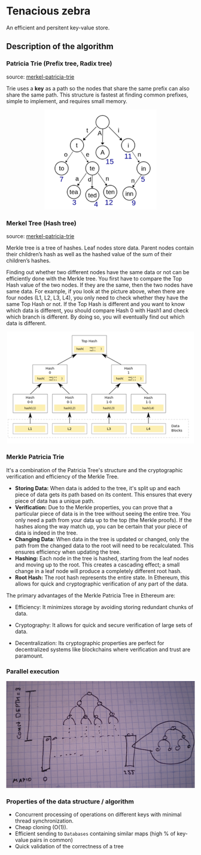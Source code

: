 # Tenacious zebra
An efficient and persitent key-value store. 

## Description of the algorithm

### Patricia Trie (Prefix tree, Radix tree)
source: [merkel-patricia-trie](https://medium.com/codechain/modified-merkle-patricia-trie-how-ethereum-saves-a-state-e6d7555078dd)

Trie uses a **key** as a path so the nodes that share the same prefix can also share the same path. This structure is fastest at finding common prefixes, simple to implement, and requires small memory.

<p align="center">
  <img src="./doc/patricia_trie.png" width="300" title="patricia tree">
</p>

### Merkel Tree (Hash tree)
source: [merkel-patricia-trie](https://medium.com/codechain/modified-merkle-patricia-trie-how-ethereum-saves-a-state-e6d7555078dd)

Merkle tree is a tree of hashes. Leaf nodes store data. Parent nodes contain their children’s hash as well as the hashed value of the sum of their children’s hashes. 

Finding out whether two different nodes have the same data or not can be efficiently done with the Merkle tree. You first have to compare the Top Hash value of the two nodes. If they are the same, then the two nodes have same data. For example, if you look at the picture above, when there are four nodes (L1, L2, L3, L4), you only need to check whether they have the same Top Hash or not. If the Top Hash is different and you want to know which data is different, you should compare Hash 0 with Hash1 and check which branch is different. By doing so, you will eventually find out which data is different.

<p align="center">
  <img src="./doc/merkel_tree.png" width="500" title="merkel tree">
</p>

### Merkle Patricia Trie
It's a combination of the Patricia Tree's structure and the cryptographic verification and efficiency of the Merkle Tree.

- **Storing Data:** When data is added to the tree, it's split up and each piece of data gets its path based on its content. This ensures that every piece of data has a unique path.
- **Verification:** Due to the Merkle properties, you can prove that a particular piece of data is in the tree without seeing the entire tree. You only need a path from your data up to the top (the Merkle proofs). If the hashes along the way match up, you can be certain that your piece of data is indeed in the tree.
- **Changing Data:** When data in the tree is updated or changed, only the path from the changed data to the root will need to be recalculated. This ensures efficiency when updating the tree.
- **Hashing:** Each node in the tree is hashed, starting from the leaf nodes and moving up to the root. This creates a cascading effect; a small change in a leaf node will produce a completely different root hash.
- **Root Hash:** The root hash represents the entire state. In Ethereum, this allows for quick and cryptographic verification of any part of the data.

The primary advantages of the Merkle Patricia Tree in Ethereum are:

- Efficiency: It minimizes storage by avoiding storing redundant chunks of data.

- Cryptography: It allows for quick and secure verification of large sets of data.

- Decentralization: Its cryptographic properties are perfect for decentralized systems like blockchains where verification and trust are paramount.

### Parallel execution
<p align="center">
  <img src="./doc/tree_overview.jpg" width="600" title="parallel execution of merkel-patricia tree">
</p>


### Properties of the data structure / algorithm
- Concurrent processing of operations on different keys with minimal thread synchronization.
- Cheap cloning (O(1)).
- Efficient sending to `Databases` containing similar maps (high % of key-value pairs in common)
- Quick validation of the correctness of a tree 